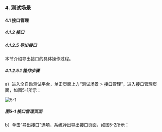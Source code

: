 ### 4. 测试场景

#### 4.1 接口管理

##### 4.1.2 接口

##### 4.1.2.5 导出接口

本节介绍导出接口的具体操作过程。

##### 4.1.2.5.1 操作步骤

a）进入全自动测试平台，单击页面上方“测试场景 > 接口管理”，进入接口管理页面，如图5-1所示：

![5-1](https://www.feisuanyz.com/fstest/cscj/jkgl/9.png)

##### 图5-1 接口管理页面

b）单击“导出接口”选项，系统弹出导出接口页面，如图5-2所示：
